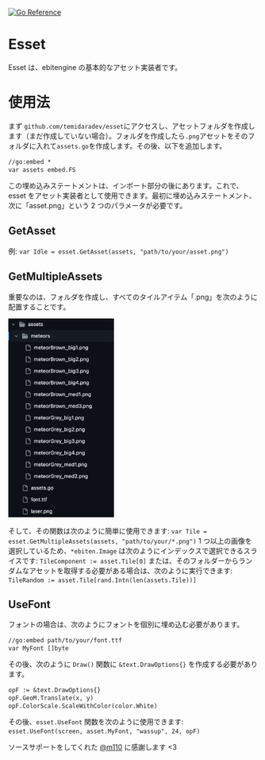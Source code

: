 [![Go Reference](https://pkg.go.dev/badge/github.com/temidaradev/esset.svg)](https://pkg.go.dev/github.com/temidaradev/esset)

# Esset

Esset は、ebitengine の基本的なアセット実装者です。

# 使用法

まず `github.com/temidaradev/esset`にアクセスし、アセットフォルダを作成します（まだ作成していない場合）。フォルダを作成したら`.png`アセットをそのフォルダに入れて`assets.go`を作成します。その後、以下を追加します。

```
//go:embed *
var assets embed.FS
```

この埋め込みステートメントは、インポート部分の後にあります。これで、esset をアセット実装者として使用できます。最初に埋め込みステートメント、次に「asset.png」という 2 つのパラメータが必要です。

## GetAsset

例: `var Idle = esset.GetAsset(assets, "path/to/your/asset.png")`

## GetMultipleAssets

重要なのは、フォルダを作成し、すべてのタイルアイテム「.png」を次のように配置することです。

<img src="../resources/image.png" height="400">

そして、その関数は次のように簡単に使用できます: `var Tile = esset.GetMultipleAssets(assets, "path/to/your/*.png")` 1 つ以上の画像を選択しているため、`*ebiten.Image` は次のようにインデックスで選択できるスライスです: `TileComponent := asset.Tile[0]` または、そのフォルダーからランダムなアセットを取得する必要がある場合は、次のように実行できます: `TileRandom := asset.Tile[rand.Intn(len(assets.Tile))]`

## UseFont

フォントの場合は、次のようにフォントを個別に埋め込む必要があります。

```
//go:embed path/to/your/font.ttf
var MyFont []byte
```

その後、次のように `Draw()` 関数に `&text.DrawOptions{}` を作成する必要があります。

```
opF := &text.DrawOptions{}
opF.GeoM.Translate(x, y)
opF.ColorScale.ScaleWithColor(color.White)
```

その後、`esset.UseFont` 関数を次のように使用できます: `esset.UseFont(screen, asset.MyFont, "wassup", 24, opF)`

ソースサポートをしてくれた [@m110](https://github.com/m110) に感謝します <3
